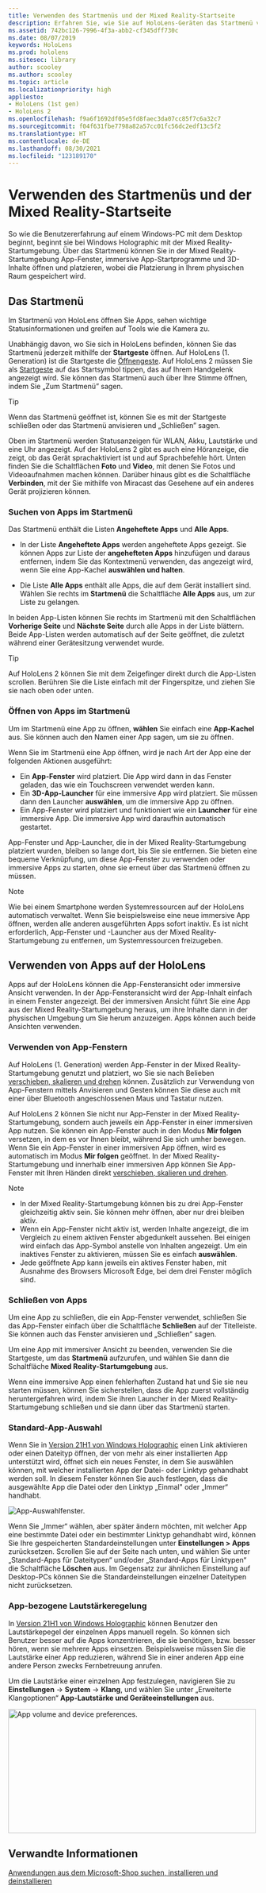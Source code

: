 ```yaml
---
title: Verwenden des Startmenüs und der Mixed Reality-Startseite
description: Erfahren Sie, wie Sie auf HoloLens-Geräten das Startmenü verwenden, Apps verwalten und darauf zugreifen und in der Mixed Reality-Startumgebung navigieren.
ms.assetid: 742bc126-7996-4f3a-abb2-cf345dff730c
ms.date: 08/07/2019
keywords: HoloLens
ms.prod: hololens
ms.sitesec: library
author: scooley
ms.author: scooley
ms.topic: article
ms.localizationpriority: high
appliesto:
- HoloLens (1st gen)
- HoloLens 2
ms.openlocfilehash: f9a6f1692df05e5fd8faec3da07cc85f7c6a32c7
ms.sourcegitcommit: f04f631fbe7798a82a57cc01fc56dc2edf13c5f2
ms.translationtype: HT
ms.contentlocale: de-DE
ms.lasthandoff: 08/30/2021
ms.locfileid: "123189170"
---
```

# <a name="use-the-start-menu-and-mixed-reality-home"></a>Verwenden des Startmenüs und der Mixed Reality-Startseite

So wie die Benutzererfahrung auf einem Windows-PC mit dem Desktop beginnt, beginnt sie bei Windows Holographic mit der Mixed Reality-Startumgebung.  Über das Startmenü können Sie in der Mixed Reality-Startumgebung App-Fenster, immersive App-Startprogramme und 3D-Inhalte öffnen und platzieren, wobei die Platzierung in Ihrem physischen Raum gespeichert wird.

## <a name="use-the-start-menu"></a>Das Startmenü

Im Startmenü von HoloLens öffnen Sie Apps, sehen wichtige Statusinformationen und greifen auf Tools wie die Kamera zu.

Unabhängig davon, wo Sie sich in HoloLens befinden, können Sie das Startmenü jederzeit mithilfe der **Startgeste** öffnen.  Auf HoloLens (1. Generation) ist die Startgeste die [Öffnengeste](https://support.microsoft.com/help/12644/hololens-use-gestures). Auf HoloLens 2 müssen Sie als [Startgeste](hololens2-basic-usage.md#start-gesture) auf das Startsymbol tippen, das auf Ihrem Handgelenk angezeigt wird.  Sie können das Startmenü auch über Ihre Stimme öffnen, indem Sie „Zum Startmenü” sagen.

> [!TIP]
> Wenn das Startmenü geöffnet ist, können Sie es mit der Startgeste schließen oder das Startmenü anvisieren und „Schließen” sagen.

Oben im Startmenü werden Statusanzeigen für WLAN, Akku, Lautstärke und eine Uhr angezeigt. Auf der HoloLens 2 gibt es auch eine Höranzeige, die zeigt, ob das Gerät sprachaktiviert ist und auf Sprachbefehle hört. Unten finden Sie die Schaltflächen **Foto** und **Video**, mit denen Sie Fotos und Videoaufnahmen machen können.  Darüber hinaus gibt es die Schaltfläche **Verbinden**, mit der Sie mithilfe von Miracast das Gesehene auf ein anderes Gerät projizieren können.

### <a name="find-apps-on-start-menu"></a>Suchen von Apps im Startmenü

Das Startmenü enthält die Listen **Angeheftete Apps** und **Alle Apps**.

- In der Liste **Angeheftete Apps** werden angeheftete Apps gezeigt. Sie können Apps zur Liste der **angehefteten Apps** hinzufügen und daraus entfernen, indem Sie das Kontextmenü verwenden, das angezeigt wird, wenn Sie eine App-Kachel **auswählen und halten**.

- Die Liste **Alle Apps** enthält alle Apps, die auf dem Gerät installiert sind.  Wählen Sie rechts im **Startmenü** die Schaltfläche **Alle Apps** aus, um zur Liste zu gelangen.

In beiden App-Listen können Sie rechts im Startmenü mit den Schaltflächen **Vorherige Seite** und **Nächste Seite** durch alle Apps in der Liste blättern.  Beide App-Listen werden automatisch auf der Seite geöffnet, die zuletzt während einer Gerätesitzung verwendet wurde.

> [!TIP]
> Auf HoloLens 2 können Sie mit dem Zeigefinger direkt durch die App-Listen scrollen. Berühren Sie die Liste einfach mit der Fingerspitze, und ziehen Sie sie nach oben oder unten.

### <a name="open-apps-from-start-menu"></a>Öffnen von Apps im Startmenü

Um im Startmenü eine App zu öffnen, **wählen** Sie einfach eine **App-Kachel** aus. Sie können auch den Namen einer App sagen, um sie zu öffnen.

Wenn Sie im Startmenü eine App öffnen, wird je nach Art der App eine der folgenden Aktionen ausgeführt:

- Ein **App-Fenster** wird platziert. Die App wird dann in das Fenster geladen, das wie ein Touchscreen verwendet werden kann.
- Ein **3D-App-Launcher** für eine immersive App wird platziert. Sie müssen dann den Launcher **auswählen**, um die immersive App zu öffnen.
- Ein App-Fenster wird platziert und funktioniert wie ein **Launcher** für eine immersive App. Die immersive App wird daraufhin automatisch gestartet.

App-Fenster und App-Launcher, die in der Mixed Reality-Startumgebung platziert wurden, bleiben so lange dort, bis Sie sie entfernen.  Sie bieten eine bequeme Verknüpfung, um diese App-Fenster zu verwenden oder immersive Apps zu starten, ohne sie erneut über das Startmenü öffnen zu müssen. 

> [!NOTE]
>Wie bei einem Smartphone werden Systemressourcen auf der HoloLens automatisch verwaltet.  Wenn Sie beispielsweise eine neue immersive App öffnen, werden alle anderen ausgeführten Apps sofort inaktiv. Es ist nicht erforderlich, App-Fenster und -Launcher aus der Mixed Reality-Startumgebung zu entfernen, um Systemressourcen freizugeben. 

## <a name="using-apps-on-hololens"></a>Verwenden von Apps auf der HoloLens

Apps auf der HoloLens können die App-Fensteransicht oder immersive Ansicht verwenden. In der App-Fensteransicht wird der App-Inhalt einfach in einem Fenster angezeigt. Bei der immersiven Ansicht führt Sie eine App aus der Mixed Reality-Startumgebung heraus, um ihre Inhalte dann in der physischen Umgebung um Sie herum anzuzeigen. Apps können auch beide Ansichten verwenden.

### <a name="use-app-windows"></a>Verwenden von App-Fenstern

Auf HoloLens (1. Generation) werden App-Fenster in der Mixed Reality-Startumgebung genutzt und platziert, wo Sie sie nach Belieben [verschieben, skalieren und drehen](hololens1-basic-usage.md#move-resize-and-rotate-apps) können. Zusätzlich zur Verwendung von App-Fenstern mittels Anvisieren und Gesten können Sie diese auch mit einer über Bluetooth angeschlossenen Maus und Tastatur nutzen.

Auf HoloLens 2 können Sie nicht nur App-Fenster in der Mixed Reality-Startumgebung, sondern auch jeweils ein App-Fenster in einer immersiven App nutzen. Sie können ein App-Fenster auch in den Modus **Mir folgen** versetzen, in dem es vor Ihnen bleibt, während Sie sich umher bewegen. Wenn Sie ein App-Fenster in einer immersiven App öffnen, wird es automatisch im Modus **Mir folgen** geöffnet. In der Mixed Reality-Startumgebung und innerhalb einer immersiven App können Sie App-Fenster mit Ihren Händen direkt [verschieben, skalieren und drehen](hololens2-basic-usage.md#move-resize-and-rotate-holograms).

> [!NOTE]
>
> - In der Mixed Reality-Startumgebung können bis zu drei App-Fenster gleichzeitig aktiv sein. Sie können mehr öffnen, aber nur drei bleiben aktiv.
> - Wenn ein App-Fenster nicht aktiv ist, werden Inhalte angezeigt, die im Vergleich zu einem aktiven Fenster abgedunkelt aussehen.  Bei einigen wird einfach das App-Symbol anstelle von Inhalten angezeigt.  Um ein inaktives Fenster zu aktivieren, müssen Sie es einfach **auswählen**.
> - Jede geöffnete App kann jeweils ein aktives Fenster haben, mit Ausnahme des Browsers Microsoft Edge, bei dem drei Fenster möglich sind.

### <a name="close-apps"></a>Schließen von Apps

Um eine App zu schließen, die ein App-Fenster verwendet, schließen Sie das App-Fenster einfach über die Schaltfläche **Schließen** auf der Titelleiste.  Sie können auch das Fenster anvisieren und „Schließen” sagen.

Um eine App mit immersiver Ansicht zu beenden, verwenden Sie die Startgeste, um das **Startmenü** aufzurufen, und wählen Sie dann die Schaltfläche **Mixed Reality-Startumgebung** aus.

Wenn eine immersive App einen fehlerhaften Zustand hat und Sie sie neu starten müssen, können Sie sicherstellen, dass die App zuerst vollständig heruntergefahren wird, indem Sie ihren Launcher in der Mixed Reality-Startumgebung schließen und sie dann über das Startmenü starten.

### <a name="default-app-picker"></a>Standard-App-Auswahl

Wenn Sie in [Version 21H1 von Windows Holographic](hololens-release-notes.md#windows-holographic-version-21h1) einen Link aktivieren oder einen Dateityp öffnen, der von mehr als einer installierten App unterstützt wird, öffnet sich ein neues Fenster, in dem Sie auswählen können, mit welcher installierten App der Datei- oder Linktyp gehandhabt werden soll. In diesem Fenster können Sie auch festlegen, dass die ausgewählte App die Datei oder den Linktyp „Einmal" oder „Immer“ handhabt.

![App-Auswahlfenster.](images/default-app-picker.png)

Wenn Sie „Immer“ wählen, aber später ändern möchten, mit welcher App eine bestimmte Datei oder ein bestimmter Linktyp gehandhabt wird, können Sie Ihre gespeicherten Standardeinstellungen unter **Einstellungen > Apps** zurücksetzen. Scrollen Sie auf der Seite nach unten, und wählen Sie unter „Standard-Apps für Dateitypen“ und/oder „Standard-Apps für Linktypen“ die Schaltfläche **Löschen** aus. Im Gegensatz zur ähnlichen Einstellung auf Desktop-PCs können Sie die Standardeinstellungen einzelner Dateitypen nicht zurücksetzen.

### <a name="per-app-volume-control"></a>App-bezogene Lautstärkeregelung

In [Version 21H1 von Windows Holographic](hololens-release-notes.md#windows-holographic-version-21h1) können Benutzer den Lautstärkepegel der einzelnen Apps manuell regeln. So können sich Benutzer besser auf die Apps konzentrieren, die sie benötigen, bzw. besser hören, wenn sie mehrere Apps einsetzen. Beispielsweise müssen Sie die Lautstärke einer App reduzieren, während Sie in einer anderen App eine andere Person zwecks Fernbetreuung anrufen.

Um die Lautstärke einer einzelnen App festzulegen, navigieren Sie zu **Einstellungen** -> **System** -> **Klang**, und wählen Sie unter „Erweiterte Klangoptionen“ **App-Lautstärke und Geräteeinstellungen** aus.

 <img alt="App volume and device preferences." src="./images/volume-per-app.jpg" width="500" height="250" />

## <a name="related-info"></a>Verwandte Informationen

[Anwendungen aus dem Microsoft-Shop suchen, installieren und deinstallieren](holographic-store-apps.md)
